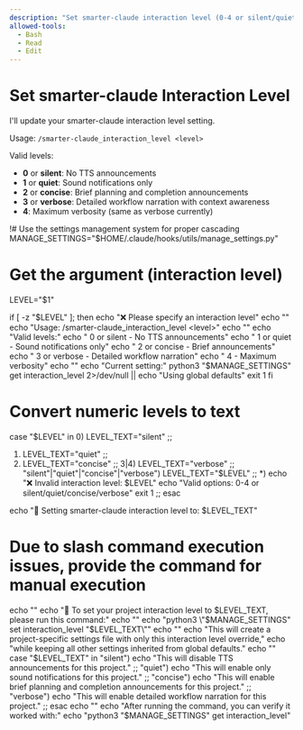 ```yaml
---
description: "Set smarter-claude interaction level (0-4 or silent/quiet/concise/verbose)"
allowed-tools:
  - Bash
  - Read
  - Edit
---
```


# Set smarter-claude Interaction Level

I'll update your smarter-claude interaction level setting.

Usage: `/smarter-claude_interaction_level <level>`

Valid levels:
- **0** or **silent**: No TTS announcements
- **1** or **quiet**: Sound notifications only  
- **2** or **concise**: Brief planning and completion announcements
- **3** or **verbose**: Detailed workflow narration with context awareness
- **4**: Maximum verbosity (same as verbose currently)

!# Use the settings management system for proper cascading
MANAGE_SETTINGS="$HOME/.claude/hooks/utils/manage_settings.py"

# Get the argument (interaction level)
LEVEL="$1"

if [ -z "$LEVEL" ]; then
  echo "❌ Please specify an interaction level"
  echo ""
  echo "Usage: /smarter-claude_interaction_level <level>"
  echo ""
  echo "Valid levels:"
  echo "  0 or silent  - No TTS announcements"
  echo "  1 or quiet   - Sound notifications only"
  echo "  2 or concise - Brief announcements"
  echo "  3 or verbose - Detailed workflow narration"
  echo "  4           - Maximum verbosity"
  echo ""
  echo "Current setting:"
  python3 "$MANAGE_SETTINGS" get interaction_level 2>/dev/null || echo "Using global defaults"
  exit 1
fi

# Convert numeric levels to text
case "$LEVEL" in
  0) LEVEL_TEXT="silent" ;;
  1) LEVEL_TEXT="quiet" ;;
  2) LEVEL_TEXT="concise" ;;
  3|4) LEVEL_TEXT="verbose" ;;
  "silent"|"quiet"|"concise"|"verbose") LEVEL_TEXT="$LEVEL" ;;
  *)
    echo "❌ Invalid interaction level: $LEVEL"
    echo "Valid options: 0-4 or silent/quiet/concise/verbose"
    exit 1
    ;;
esac

echo "🔧 Setting smarter-claude interaction level to: $LEVEL_TEXT"

# Due to slash command execution issues, provide the command for manual execution
echo ""
echo "🔧 To set your project interaction level to $LEVEL_TEXT, please run this command:"
echo ""
echo "python3 \"$MANAGE_SETTINGS\" set interaction_level \"$LEVEL_TEXT\""
echo ""
echo "This will create a project-specific settings file with only this interaction level override,"
echo "while keeping all other settings inherited from global defaults."
echo ""
case "$LEVEL_TEXT" in
  "silent")
    echo "This will disable TTS announcements for this project."
    ;;
  "quiet") 
    echo "This will enable only sound notifications for this project."
    ;;
  "concise")
    echo "This will enable brief planning and completion announcements for this project."
    ;;
  "verbose")
    echo "This will enable detailed workflow narration for this project."
    ;;
esac
echo ""
echo "After running the command, you can verify it worked with:"
echo "python3 \"$MANAGE_SETTINGS\" get interaction_level"
